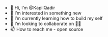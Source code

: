 - 👋 Hi, I’m @KapilQadir
- 👀 I’m interested in something new
- 🌱 I’m currently learning how to build my self
- 💞️ I’m looking to collaborate on 🫰🏻
- 📫 How to reach me - open source

<!---
KapilQadir/KapilQadir is a ✨ special ✨ repository because its `README.md` (this file) appears on your GitHub profile.
You can click the Preview link to take a look at your changes.
--->
